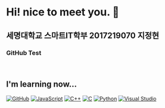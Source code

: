 ### <h1> Hi! nice to meet you. 👋  </h1>

<h2> 세명대학교 스마트IT학부 2017219070 지정현 </h2>
<h3> GitHub Test </h3>

<p>
  
  </p>
  
  <br />
  <h2> I'm learning now... </h2>
  
 <a href = "https://github.com/"><img alt="GitHub" src ="https://img.shields.io/badge/GitHub-181717.svg?&style=for-the-badge&logo=GitHub&logoColor=White"/></a>
 <a href = "https://www.w3schools.com/js/default.asp"><img alt="JavaScript" src ="https://img.shields.io/badge/JavaScript-F7DF1E.svg?&style=for-the-badge&logo=JavaScript&logoColor=black"/></a>
 <a href = "https://isocpp.org/"><img alt="C++" src ="https://img.shields.io/badge/C++-00599C.svg?&style=for-the-badge&logo=C++&logoColor=White"/></a>
 <a href = "https://www.iso.org/standard/74528.html"><img alt="C" src ="https://img.shields.io/badge/C-A8B9CC.svg?&style=for-the-badge&logo=C&logoColor=white"/></a>
 <a href = "https://www.python.org/psf-landing/"><img alt="Python" src ="https://img.shields.io/badge/Python-3776AB.svg?&style=for-the-badge&logo=Python&logoColor=white"/></a>
 <a href = "https://visualstudio.microsoft.com/fr/"><img alt="Visual Studio" src ="https://img.shields.io/badge/Visual Studio-5C2D91.svg?&style=for-the-badge&logo=Visual Studio&logoColor=black"/></a>


 
<!--
**jhJi1/jhJi1** is a ✨ _special_ ✨ repository because its `README.md` (this file) appears on your GitHub profile.

Here are some ideas to get you started:

- 🔭 I’m currently working on ...
- 🌱 I’m currently learning ...
- 👯 I’m looking to collaborate on ...
- 🤔 I’m looking for help with ...
- 💬 Ask me about ...
- 📫 How to reach me: ...
- 😄 Pronouns: ...
- ⚡ Fun fact: ...
-->
